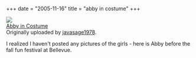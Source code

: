 +++
date = "2005-11-16"
title = "abby in costume"
+++

[![](http://static.flickr.com/24/63930699_e249fb2cc1_m.jpg)](http://www.flickr.com/photos/mattstine/63930699/)   
 [Abby in Costume](http://www.flickr.com/photos/mattstine/63930699/)    
 Originally uploaded by [javasage1978](http://www.flickr.com/people/mattstine/). 

I realized I haven't posted any pictures of the girls - here is Abby before the fall fun festival at Bellevue.  

